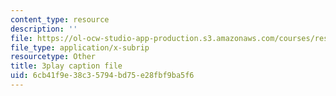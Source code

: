 ```yaml
---
content_type: resource
description: ''
file: https://ol-ocw-studio-app-production.s3.amazonaws.com/courses/res-6-012-introduction-to-probability-spring-2018/6cb41f9e38c35794bd75e28fbf9ba5f6_ozbtgvLKAqE.vtt
file_type: application/x-subrip
resourcetype: Other
title: 3play caption file
uid: 6cb41f9e-38c3-5794-bd75-e28fbf9ba5f6
---
```

